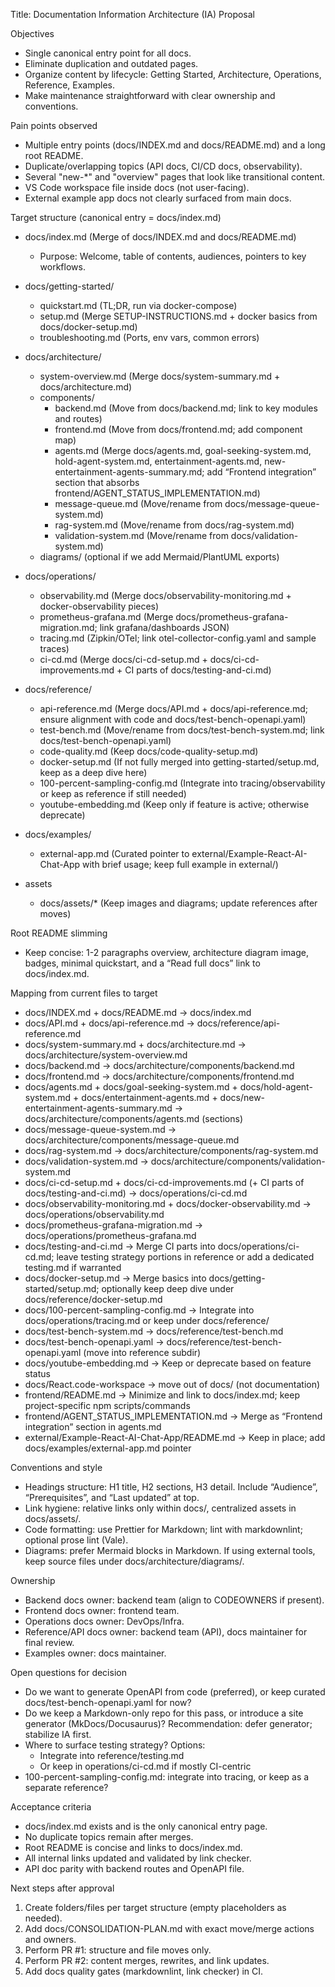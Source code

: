 Title: Documentation Information Architecture (IA) Proposal

Objectives

- Single canonical entry point for all docs.
- Eliminate duplication and outdated pages.
- Organize content by lifecycle: Getting Started, Architecture, Operations, Reference, Examples.
- Make maintenance straightforward with clear ownership and conventions.

Pain points observed

- Multiple entry points (docs/INDEX.md and docs/README.md) and a long root README.
- Duplicate/overlapping topics (API docs, CI/CD docs, observability).
- Several "new-\*" and "overview" pages that look like transitional content.
- VS Code workspace file inside docs (not user-facing).
- External example app docs not clearly surfaced from main docs.

Target structure (canonical entry = docs/index.md)

- docs/index.md (Merge of docs/INDEX.md and docs/README.md)
  - Purpose: Welcome, table of contents, audiences, pointers to key workflows.

- docs/getting-started/
  - quickstart.md (TL;DR, run via docker-compose)
  - setup.md (Merge SETUP-INSTRUCTIONS.md + docker basics from docs/docker-setup.md)
  - troubleshooting.md (Ports, env vars, common errors)

- docs/architecture/
  - system-overview.md (Merge docs/system-summary.md + docs/architecture.md)
  - components/
    - backend.md (Move from docs/backend.md; link to key modules and routes)
    - frontend.md (Move from docs/frontend.md; add component map)
    - agents.md (Merge docs/agents.md, goal-seeking-system.md, hold-agent-system.md, entertainment-agents.md, new-entertainment-agents-summary.md; add “Frontend integration” section that absorbs frontend/AGENT_STATUS_IMPLEMENTATION.md)
    - message-queue.md (Move/rename from docs/message-queue-system.md)
    - rag-system.md (Move/rename from docs/rag-system.md)
    - validation-system.md (Move/rename from docs/validation-system.md)
  - diagrams/ (optional if we add Mermaid/PlantUML exports)

- docs/operations/
  - observability.md (Merge docs/observability-monitoring.md + docker-observability pieces)
  - prometheus-grafana.md (Merge docs/prometheus-grafana-migration.md; link grafana/dashboards JSON)
  - tracing.md (Zipkin/OTel; link otel-collector-config.yaml and sample traces)
  - ci-cd.md (Merge docs/ci-cd-setup.md + docs/ci-cd-improvements.md + CI parts of docs/testing-and-ci.md)

- docs/reference/
  - api-reference.md (Merge docs/API.md + docs/api-reference.md; ensure alignment with code and docs/test-bench-openapi.yaml)
  - test-bench.md (Move/rename from docs/test-bench-system.md; link docs/test-bench-openapi.yaml)
  - code-quality.md (Keep docs/code-quality-setup.md)
  - docker-setup.md (If not fully merged into getting-started/setup.md, keep as a deep dive here)
  - 100-percent-sampling-config.md (Integrate into tracing/observability or keep as reference if still needed)
  - youtube-embedding.md (Keep only if feature is active; otherwise deprecate)

- docs/examples/
  - external-app.md (Curated pointer to external/Example-React-AI-Chat-App with brief usage; keep full example in external/)

- assets
  - docs/assets/\* (Keep images and diagrams; update references after moves)

Root README slimming

- Keep concise: 1-2 paragraphs overview, architecture diagram image, badges, minimal quickstart, and a “Read full docs” link to docs/index.md.

Mapping from current files to target

- docs/INDEX.md + docs/README.md → docs/index.md
- docs/API.md + docs/api-reference.md → docs/reference/api-reference.md
- docs/system-summary.md + docs/architecture.md → docs/architecture/system-overview.md
- docs/backend.md → docs/architecture/components/backend.md
- docs/frontend.md → docs/architecture/components/frontend.md
- docs/agents.md + docs/goal-seeking-system.md + docs/hold-agent-system.md + docs/entertainment-agents.md + docs/new-entertainment-agents-summary.md → docs/architecture/components/agents.md (sections)
- docs/message-queue-system.md → docs/architecture/components/message-queue.md
- docs/rag-system.md → docs/architecture/components/rag-system.md
- docs/validation-system.md → docs/architecture/components/validation-system.md
- docs/ci-cd-setup.md + docs/ci-cd-improvements.md (+ CI parts of docs/testing-and-ci.md) → docs/operations/ci-cd.md
- docs/observability-monitoring.md + docs/docker-observability.md → docs/operations/observability.md
- docs/prometheus-grafana-migration.md → docs/operations/prometheus-grafana.md
- docs/testing-and-ci.md → Merge CI parts into docs/operations/ci-cd.md; leave testing strategy portions in reference or add a dedicated testing.md if warranted
- docs/docker-setup.md → Merge basics into docs/getting-started/setup.md; optionally keep deep dive under docs/reference/docker-setup.md
- docs/100-percent-sampling-config.md → Integrate into docs/operations/tracing.md or keep under docs/reference/
- docs/test-bench-system.md → docs/reference/test-bench.md
- docs/test-bench-openapi.yaml → docs/reference/test-bench-openapi.yaml (move into reference subdir)
- docs/youtube-embedding.md → Keep or deprecate based on feature status
- docs/React.code-workspace → move out of docs/ (not documentation)
- frontend/README.md → Minimize and link to docs/index.md; keep project-specific npm scripts/commands
- frontend/AGENT_STATUS_IMPLEMENTATION.md → Merge as “Frontend integration” section in agents.md
- external/Example-React-AI-Chat-App/README.md → Keep in place; add docs/examples/external-app.md pointer

Conventions and style

- Headings structure: H1 title, H2 sections, H3 detail. Include “Audience”, “Prerequisites”, and “Last updated” at top.
- Link hygiene: relative links only within docs/, centralized assets in docs/assets/.
- Code formatting: use Prettier for Markdown; lint with markdownlint; optional prose lint (Vale).
- Diagrams: prefer Mermaid blocks in Markdown. If using external tools, keep source files under docs/architecture/diagrams/.

Ownership

- Backend docs owner: backend team (align to CODEOWNERS if present).
- Frontend docs owner: frontend team.
- Operations docs owner: DevOps/Infra.
- Reference/API docs owner: backend team (API), docs maintainer for final review.
- Examples owner: docs maintainer.

Open questions for decision

- Do we want to generate OpenAPI from code (preferred), or keep curated docs/test-bench-openapi.yaml for now?
- Do we keep a Markdown-only repo for this pass, or introduce a site generator (MkDocs/Docusaurus)? Recommendation: defer generator; stabilize IA first.
- Where to surface testing strategy? Options:
  - Integrate into reference/testing.md
  - Or keep in operations/ci-cd.md if mostly CI-centric
- 100-percent-sampling-config.md: integrate into tracing, or keep as a separate reference?

Acceptance criteria

- docs/index.md exists and is the only canonical entry page.
- No duplicate topics remain after merges.
- Root README is concise and links to docs/index.md.
- All internal links updated and validated by link checker.
- API doc parity with backend routes and OpenAPI file.

Next steps after approval

1. Create folders/files per target structure (empty placeholders as needed).
2. Add docs/CONSOLIDATION-PLAN.md with exact move/merge actions and owners.
3. Perform PR #1: structure and file moves only.
4. Perform PR #2: content merges, rewrites, and link updates.
5. Add docs quality gates (markdownlint, link checker) in CI.
